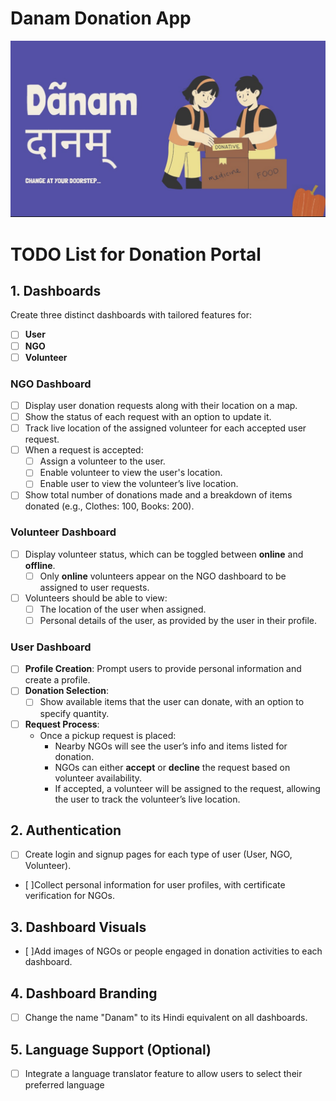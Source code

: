 # Danam Donation App

![Landing Image](src/static/assets/images/readme-1.png)

# TODO List for Donation Portal

## 1. Dashboards

Create three distinct dashboards with tailored features for:

- [ ] **User**
- [ ] **NGO**
- [ ] **Volunteer**

### NGO Dashboard

- [ ] Display user donation requests along with their location on a map.
- [ ] Show the status of each request with an option to update it.
- [ ] Track live location of the assigned volunteer for each accepted user request.
- [ ] When a request is accepted:
  - [ ] Assign a volunteer to the user.
  - [ ] Enable volunteer to view the user's location.
  - [ ] Enable user to view the volunteer’s live location.
- [ ] Show total number of donations made and a breakdown of items donated (e.g., Clothes: 100,
      Books: 200).

### Volunteer Dashboard

- [ ] Display volunteer status, which can be toggled between **online** and **offline**.
  - [ ] Only **online** volunteers appear on the NGO dashboard to be assigned to user requests.
- [ ] Volunteers should be able to view:
  - [ ] The location of the user when assigned.
  - [ ] Personal details of the user, as provided by the user in their profile.

### User Dashboard

- [ ] **Profile Creation**: Prompt users to provide personal information and create a profile.
- [ ] **Donation Selection**:
  - [ ] Show available items that the user can donate, with an option to specify quantity.
- [ ] **Request Process**:
  - Once a pickup request is placed:
    - Nearby NGOs will see the user’s info and items listed for donation.
    - NGOs can either **accept** or **decline** the request based on volunteer availability.
    - If accepted, a volunteer will be assigned to the request, allowing the user to track the
      volunteer’s live location.

## 2. Authentication

- [ ] Create login and signup pages for each type of user (User, NGO, Volunteer).
- [ ]Collect personal information for user profiles, with certificate verification for NGOs.

## 3. Dashboard Visuals

- [ ]Add images of NGOs or people engaged in donation activities to each dashboard.

## 4. Dashboard Branding

- [ ] Change the name "Danam" to its Hindi equivalent on all dashboards.

## 5. Language Support (Optional)

- [ ] Integrate a language translator feature to allow users to select their preferred language

